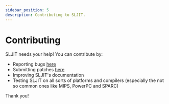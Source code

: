 ```yaml
---
sidebar_position: 5
description: Contributing to SLJIT.
---
```


# Contributing

SLJIT needs your help! You can contribute by:
- Reporting bugs [here](https://github.com/zherczeg/sljit/issues)
- Submitting patches [here](https://github.com/zherczeg/sljit/pulls)
- Improving SLJIT's documentation
- Testing SLJIT on all sorts of platforms and compilers (especially the not so common ones like MIPS, PowerPC and SPARC)

Thank you!
